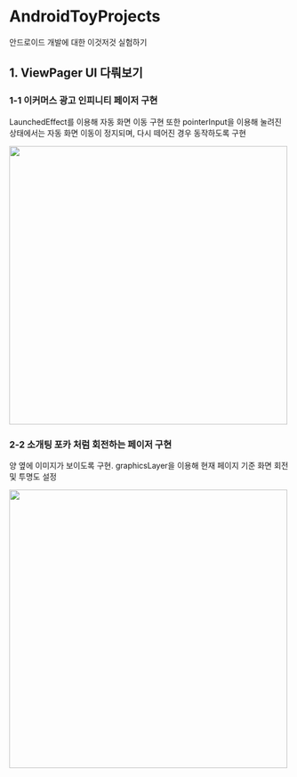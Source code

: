 # AndroidToyProjects
안드로이드 개발에 대한 이것저것 실험하기


## 1. ViewPager UI 다뤄보기

### 1-1 이커머스 광고 인피니티 페이저 구현

LaunchedEffect를 이용해 자동 화면 이동 구현
또한 pointerInput을 이용해 눌려진 상태에서는 자동 화면 이동이 정지되며, 다시 떼어진 경우 동작하도록 구현

<img src="https://github.com/user-attachments/assets/aaa31791-678a-44b5-8735-e124392987da" witdh=300 height=500 />

### 2-2 소개팅 포카 처럼 회전하는 페이저 구현

양 옆에 이미지가 보이도록 구현.
graphicsLayer을 이용해 현재 페이지 기준 화면 회전 및 투명도 설정

<img src="https://github.com/user-attachments/assets/dc9189e4-aac3-4a2c-a065-87ce9fc42813" witdh=300 height=500 />
